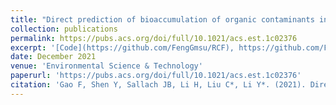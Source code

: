 ```yaml
---
title: "Direct prediction of bioaccumulation of organic contaminants in plant roots from soils with machine learning models based on molecular structures"
collection: publications
permalink: https://pubs.acs.org/doi/full/10.1021/acs.est.1c02376
excerpt: '[Code](https://github.com/FengGmsu/RCF), https://github.com/FengGmsu/RCF.'
date: December 2021
venue: 'Environmental Science & Technology'
paperurl: 'https://pubs.acs.org/doi/full/10.1021/acs.est.1c02376'
citation: 'Gao F, Shen Y, Sallach JB, Li H, Liu C*, Li Y*. (2021). Direct prediction of bioaccumulation of organic contaminants in plant roots from soils with machine learning models based on molecular structures. Environmental Science & Technology. 55, 16358-26368'
---
```

